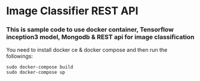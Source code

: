 # Image Classifier REST API
### This is sample code to use docker container, Tensorflow inception3 model, Mongodb & REST api for image classification

You need to install docker ce & docker compose and then run the followings:

```
sudo docker-compose build
sudo docker-compose up
```
